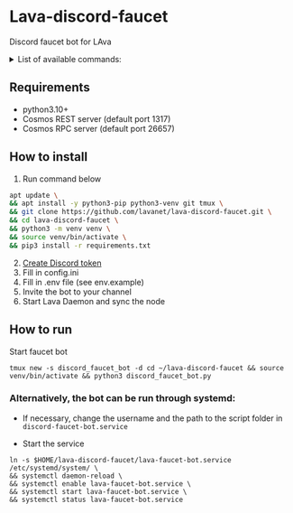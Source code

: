 # Lava-discord-faucet
Discord faucet bot for LAva  


<details>
  <summary>List of available commands:</summary>

1. Request coins through the faucet  
`$request lava@1a5zxevtdwhy4ddj662rl8xqyqsnrdmv7007g32`

Transaction status explanation:  
✅ - mean bot send transaction to your address

2. Displays the current status of the node where faucet is running  
`$faucet_status`

3. Show faucet address  
`$faucet_address`

4. Show transaction information for a specific transaction ID  
`$tx_info 5C501EA776F66ADB6A5A3C13D876382FFE431A461E1AA7AD7A19D70C6B765A97`

5. Show address balance  
`$balance lava@1a5zxevtdwhy4ddj662rl8xqyqsnrdmv7007g32`  

</details>  


## Requirements
- python3.10+  
- Cosmos REST server (default port 1317)  
- Cosmos RPC server  (default port 26657)

## How to install  
1. Run command below  
```bash
apt update \
&& apt install -y python3-pip python3-venv git tmux \
&& git clone https://github.com/lavanet/lava-discord-faucet.git \
&& cd lava-discord-faucet \
&& python3 -m venv venv \
&& source venv/bin/activate \
&& pip3 install -r requirements.txt
```
2. [Create Discord token](https://github.com/reactiflux/discord-irc/wiki/Creating-a-discord-bot-&-getting-a-token)  
3. Fill in config.ini  
4. Fill in .env file (see env.example)
5. Invite the bot to your channel  
6. Start Lava Daemon and sync the node  


## How to run  
Start faucet bot  
```
tmux new -s discord_faucet_bot -d cd ~/lava-discord-faucet && source venv/bin/activate && python3 discord_faucet_bot.py
```  
  
### Alternatively, the bot can be run through systemd:  
- If necessary, change the username and the path to the script folder in `discord-faucet-bot.service`  

- Start the service  
```
ln -s $HOME/lava-discord-faucet/lava-faucet-bot.service /etc/systemd/system/ \
&& systemctl daemon-reload \
&& systemctl enable lava-faucet-bot.service \
&& systemctl start lava-faucet-bot.service \
&& systemctl status lava-faucet-bot.service
```  

